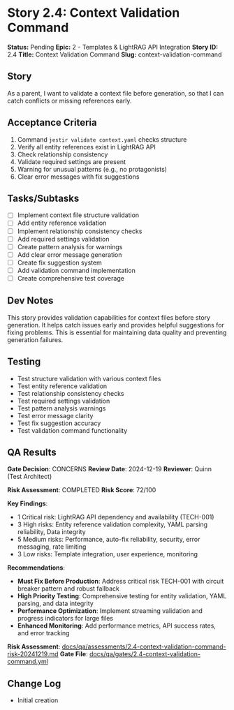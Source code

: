 # Story 2.4: Context Validation Command

**Status:** Pending
**Epic:** 2 - Templates & LightRAG API Integration
**Story ID:** 2.4
**Title:** Context Validation Command
**Slug:** context-validation-command

## Story

As a parent,
I want to validate a context file before generation,
so that I can catch conflicts or missing references early.

## Acceptance Criteria

1. Command `jestir validate context.yaml` checks structure
2. Verify all entity references exist in LightRAG API
3. Check relationship consistency
4. Validate required settings are present
5. Warning for unusual patterns (e.g., no protagonists)
6. Clear error messages with fix suggestions

## Tasks/Subtasks

- [ ] Implement context file structure validation
- [ ] Add entity reference validation
- [ ] Implement relationship consistency checks
- [ ] Add required settings validation
- [ ] Create pattern analysis for warnings
- [ ] Add clear error message generation
- [ ] Create fix suggestion system
- [ ] Add validation command implementation
- [ ] Create comprehensive test coverage

## Dev Notes

This story provides validation capabilities for context files before story generation. It helps catch issues early and provides helpful suggestions for fixing problems. This is essential for maintaining data quality and preventing generation failures.

## Testing

- Test structure validation with various context files
- Test entity reference validation
- Test relationship consistency checks
- Test required settings validation
- Test pattern analysis warnings
- Test error message clarity
- Test fix suggestion accuracy
- Test validation command functionality

## QA Results

**Gate Decision**: CONCERNS
**Review Date**: 2024-12-19
**Reviewer**: Quinn (Test Architect)

**Risk Assessment**: COMPLETED
**Risk Score**: 72/100

**Key Findings**:

- 1 Critical risk: LightRAG API dependency and availability (TECH-001)
- 3 High risks: Entity reference validation complexity, YAML parsing reliability, Data integrity
- 5 Medium risks: Performance, auto-fix reliability, security, error messaging, rate limiting
- 3 Low risks: Template integration, user experience, monitoring

**Recommendations**:

- **Must Fix Before Production**: Address critical risk TECH-001 with circuit breaker pattern and robust fallback
- **High Priority Testing**: Comprehensive testing for entity validation, YAML parsing, and data integrity
- **Performance Optimization**: Implement streaming validation and progress indicators for large files
- **Enhanced Monitoring**: Add performance metrics, API success rates, and error tracking

**Risk Assessment**: [docs/qa/assessments/2.4-context-validation-command-risk-20241219.md](docs/qa/assessments/2.4-context-validation-command-risk-20241219.md)
**Gate File**: [docs/qa/gates/2.4-context-validation-command.yml](docs/qa/gates/2.4-context-validation-command.yml)

## Change Log

- Initial creation
